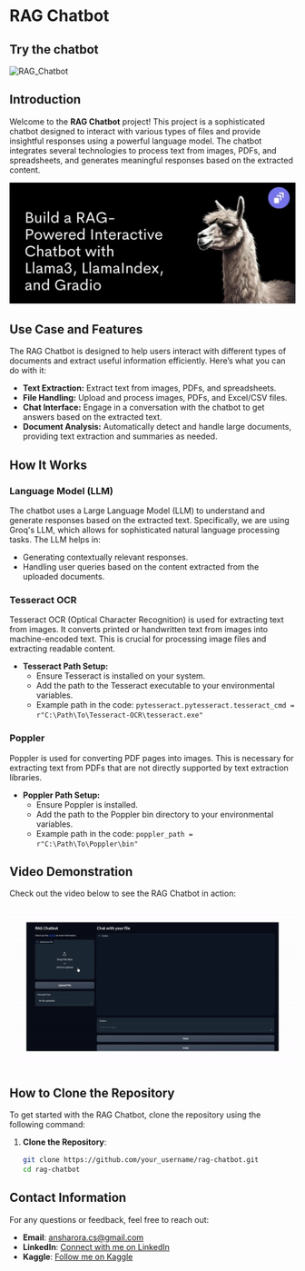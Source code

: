 # RAG Chatbot

## Try the chatbot
![RAG_Chatbot](https://huggingface.co/spaces/anshharora/RAG_Chatbot)

## Introduction

Welcome to the **RAG Chatbot** project! This project is a sophisticated chatbot designed to interact with various types of files and provide insightful responses using a powerful language model. The chatbot integrates several technologies to process text from images, PDFs, and spreadsheets, and generates meaningful responses based on the extracted content.

![RAG Chatbot](https://github.com/anshh-arora/RAG-Chatbot/blob/main/66825cdfbe8fac92ad183f74_superteams_llama3.jpg)

## Use Case and Features

The RAG Chatbot is designed to help users interact with different types of documents and extract useful information efficiently. Here’s what you can do with it:

- **Text Extraction:** Extract text from images, PDFs, and spreadsheets.
- **File Handling:** Upload and process images, PDFs, and Excel/CSV files.
- **Chat Interface:** Engage in a conversation with the chatbot to get answers based on the extracted text.
- **Document Analysis:** Automatically detect and handle large documents, providing text extraction and summaries as needed.

## How It Works

### Language Model (LLM)

The chatbot uses a Large Language Model (LLM) to understand and generate responses based on the extracted text. Specifically, we are using Groq's LLM, which allows for sophisticated natural language processing tasks. The LLM helps in:

- Generating contextually relevant responses.
- Handling user queries based on the content extracted from the uploaded documents.

### Tesseract OCR

Tesseract OCR (Optical Character Recognition) is used for extracting text from images. It converts printed or handwritten text from images into machine-encoded text. This is crucial for processing image files and extracting readable content.

- **Tesseract Path Setup:** 
  - Ensure Tesseract is installed on your system.
  - Add the path to the Tesseract executable to your environmental variables.
  - Example path in the code: `pytesseract.pytesseract.tesseract_cmd = r"C:\Path\To\Tesseract-OCR\tesseract.exe"`

### Poppler

Poppler is used for converting PDF pages into images. This is necessary for extracting text from PDFs that are not directly supported by text extraction libraries.

- **Poppler Path Setup:** 
  - Ensure Poppler is installed.
  - Add the path to the Poppler bin directory to your environmental variables.
  - Example path in the code: `poppler_path = r"C:\Path\To\Poppler\bin"`

## Video Demonstration

Check out the video below to see the RAG Chatbot in action:

![RAG Chatbot Video](https://github.com/anshh-arora/RAG-Chatbot/blob/main/chatbottestingvedio-ezgif.com-video-to-gif-converter.gif)

## How to Clone the Repository

To get started with the RAG Chatbot, clone the repository using the following command:
1. **Clone the Repository**:
   ```bash
   git clone https://github.com/your_username/rag-chatbot.git
   cd rag-chatbot

## Contact Information
For any questions or feedback, feel free to reach out:

- **Email**: [ansharora.cs@gmail.com](mailto:ansharora.cs@gmail.com)
- **LinkedIn**: [Connect with me on LinkedIn](https://www.linkedin.com/in/ansh-arora-data-scientist/)
- **Kaggle**: [Follow me on Kaggle](https://www.kaggle.com/ansh1529)


